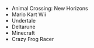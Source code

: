- Animal Crossing: New Horizons
- Mario Kart Wii
- Undertale
- Deltarune
- Minecraft
- Crazy Frog Racer